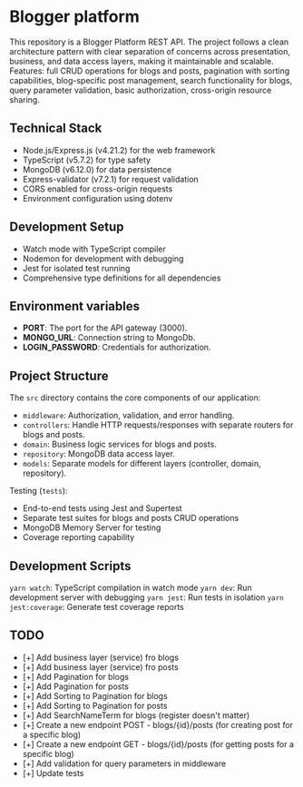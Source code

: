 # Blogger platform

This repository is a Blogger Platform REST API. The project follows a clean architecture pattern with clear separation of concerns across presentation, business, and data access layers, making it maintainable and scalable. Features: full CRUD operations for blogs and posts, pagination with sorting capabilities, blog-specific post management, search functionality for blogs, query parameter validation, basic authorization, cross-origin resource sharing.

## Technical Stack

- Node.js/Express.js (v4.21.2) for the web framework
- TypeScript (v5.7.2) for type safety
- MongoDB (v6.12.0) for data persistence
- Express-validator (v7.2.1) for request validation
- CORS enabled for cross-origin requests
- Environment configuration using dotenv

## Development Setup

- Watch mode with TypeScript compiler
- Nodemon for development with debugging
- Jest for isolated test running
- Comprehensive type definitions for all dependencies

## Environment variables

- **PORT**: The port for the API gateway (3000).
- **MONGO_URL**: Connection string to MongoDb.
- **LOGIN_PASSWORD**: Credentials for authorization.

## Project Structure

The `src` directory contains the core components of our application:

- `middleware`: Authorization, validation, and error handling.
- `controllers`: Handle HTTP requests/responses with separate routers for blogs and posts.
- `domain`: Business logic services for blogs and posts.
- `repository`: MongoDB data access layer.
- `models`: Separate models for different layers (controller, domain, repository).

Testing (`tests`):

- End-to-end tests using Jest and Supertest
- Separate test suites for blogs and posts CRUD operations
- MongoDB Memory Server for testing
- Coverage reporting capability

## Development Scripts

`yarn watch`: TypeScript compilation in watch mode
`yarn dev`: Run development server with debugging
`yarn jest`: Run tests in isolation
`yarn jest:coverage`: Generate test coverage reports

## TODO

- [+] Add business layer (service) fro blogs
- [+] Add business layer (service) fro posts
- [+] Add Pagination for blogs
- [+] Add Pagination for posts
- [+] Add Sorting to Pagination for blogs
- [+] Add Sorting to Pagination for posts
- [+] Add SearchNameTerm for blogs (register doesn't matter)
- [+] Create a new endpoint POST - blogs/{id}/posts (for creating post for a specific blog)
- [+] Create a new endpoint GET - blogs/{id}/posts (for getting posts for a specific blog)
- [+] Add validation for query parameters in middleware
- [+] Update tests
